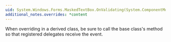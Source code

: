 ```yaml
---
uid: System.Windows.Forms.MaskedTextBox.OnValidating(System.ComponentModel.CancelEventArgs)
additional_notes.overrides: *content
---
```


<p>When overriding <xref href="System.Windows.Forms.MaskedTextBox.OnValidating(System.ComponentModel.CancelEventArgs)"></xref> in a derived class, be sure to call the base class's <xref href="System.Windows.Forms.MaskedTextBox.OnValidating(System.ComponentModel.CancelEventArgs)"></xref> method so that registered delegates receive the event.</p>


